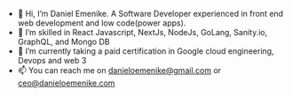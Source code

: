 - 👋 Hi, I’m Daniel Emenike. A Software Developer experienced in front end web development and low code(power apps).
- 👀 I’m skilled in React Javascript, NextJs, NodeJs, GoLang, Sanity.io, GraphQL, and Mongo DB
- 🌱 I’m currently taking a paid certification in Google cloud engineering, Devops and web 3
- 📫 You can reach me on danieloemenike@gmail.com or ceo@danieloemenike.com

<!---
danieloemenike/danieloemenike is a ✨ special ✨ repository because its `README.md` (this file) appears on your GitHub profile.
You can click the Preview link to take a look at your changes.
--->
